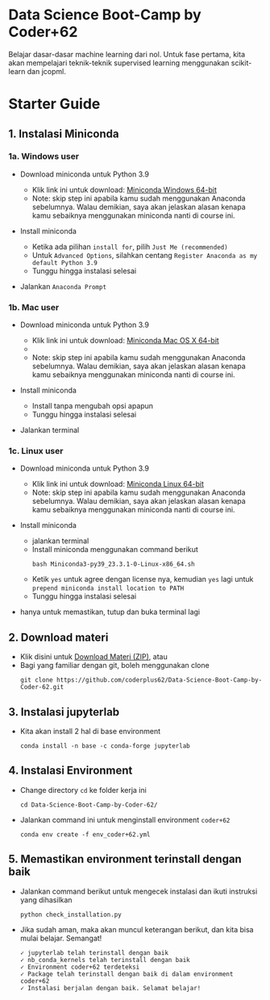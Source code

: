 #  Data Science Boot-Camp by Coder+62
Belajar dasar-dasar machine learning dari nol. Untuk fase pertama, kita akan mempelajari teknik-teknik supervised learning menggunakan scikit-learn dan jcopml.

# Starter Guide
## 1. Instalasi Miniconda
### **1a. Windows user**
- Download miniconda untuk Python 3.9
    - Klik link ini untuk download: [Miniconda Windows 64-bit](https://repo.anaconda.com/miniconda/Miniconda3-py39_23.3.1-0-Windows-x86_64.exe)
    - Note: skip step ini apabila kamu sudah menggunakan Anaconda sebelumnya. Walau demikian, saya akan jelaskan alasan kenapa kamu sebaiknya menggunakan miniconda nanti di course ini.

- Install miniconda
    - Ketika ada pilihan `install for`, pilih `Just Me (recommended)`
    - Untuk `Advanced Options`, silahkan centang `Register Anaconda as my default Python 3.9`
    - Tunggu hingga instalasi selesai

- Jalankan `Anaconda Prompt`

### **1b. Mac user**
- Download miniconda untuk Python 3.9
    - Klik link ini untuk download: [Miniconda Mac OS X 64-bit](https://repo.anaconda.com/miniconda/Miniconda3-py39_23.3.1-0-MacOSX-x86_64.pkg)
    - 
    - Note: skip step ini apabila kamu sudah menggunakan Anaconda sebelumnya. Walau demikian, saya akan jelaskan alasan kenapa kamu sebaiknya menggunakan miniconda nanti di course ini.

- Install miniconda
    - Install tanpa mengubah opsi apapun
    - Tunggu hingga instalasi selesai

- Jalankan terminal

### **1c. Linux user**
- Download miniconda untuk Python 3.9
    - Klik link ini untuk download: [Miniconda Linux 64-bit](https://repo.anaconda.com/miniconda/Miniconda3-py39_23.3.1-0-Linux-x86_64.sh)
    - Note: skip step ini apabila kamu sudah menggunakan Anaconda sebelumnya. Walau demikian, saya akan jelaskan alasan kenapa kamu sebaiknya menggunakan miniconda nanti di course ini.
    
- Install miniconda
    - jalankan terminal
    - Install miniconda menggunakan command berikut
        ```
        bash Miniconda3-py39_23.3.1-0-Linux-x86_64.sh
        ```
    - Ketik `yes` untuk agree dengan license nya, kemudian `yes` lagi untuk `prepend miniconda install location to PATH`
    - Tunggu hingga instalasi selesai
- hanya untuk memastikan, tutup dan buka terminal lagi

## 2. Download materi
- Klik disini untuk [Download Materi (ZIP)](https://github.com/coderplus62/Data-Science-Boot-Camp-by-Coder-62.git), atau
- Bagi yang familiar dengan git, boleh menggunakan clone
    ```
    git clone https://github.com/coderplus62/Data-Science-Boot-Camp-by-Coder-62.git
    ```

## 3. Instalasi jupyterlab 
- Kita akan install 2 hal di base environment
    ```
    conda install -n base -c conda-forge jupyterlab
    ```

## 4. Instalasi Environment
- Change directory `cd` ke folder kerja ini
    ```
    cd Data-Science-Boot-Camp-by-Coder-62/
    ```
- Jalankan command ini untuk menginstall environment `coder+62`
    ```
    conda env create -f env_coder+62.yml
    ```

## 5. Memastikan environment terinstall dengan baik
- Jalankan command berikut untuk mengecek instalasi dan ikuti instruksi yang dihasilkan
    ```
    python check_installation.py
    ```
- Jika sudah aman, maka akan muncul keterangan berikut, dan kita bisa mulai belajar. Semangat!
    ```
    ✓ jupyterlab telah terinstall dengan baik
    ✓ nb_conda_kernels telah terinstall dengan baik
    ✓ Environment coder+62 terdeteksi
    ✓ Package telah terinstall dengan baik di dalam environment coder+62
    ✓ Instalasi berjalan dengan baik. Selamat belajar!
    ```